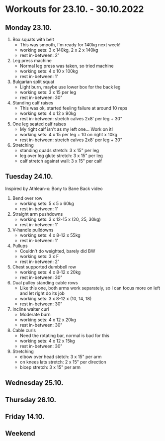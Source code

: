 # Workouts for 23.10. - 30.10.2022

## Monday 23.10.

1. Box squats with belt
   - This was smooth, I'm ready for 140kg next week!
   - working sets: 3 x 140kg, 2 x 2 x 140kg
   - rest in-between: 2'
2. Leg press machine
   - Normal leg press was taken, so tried machine
   - working sets: 4 x 10 x 100kg
   - rest in-between: 1'
3. Bulgarian split squat
   - Light burn, maybe use lower box for the back leg
   - working sets: 3 x 15 per leg
   - rest in-between: 30"
4. Standing calf raises
   - This was ok, started feeling failure at around 10 reps
   - working sets: 4 x 12 x 90kg
   - rest in-between: stretch calves 2x8' per leg + 30"
5. One leg seated calf raises
   - My right calf isn't as my left one... Work on it!
   - working sets: 4 x 15 per leg + 10 on right x 10kg
   - rest in-between: stretch calves 2x8' per leg + 30"
6. Stretching
   - standing quads stretch: 3 x 15" per leg
   - leg over leg glute stretch: 3 x 15" per leg
   - calf stretch against wall: 3 x 15" per calf

## Tuesday 24.10.

Inspired by Athlean-x: Bony to Bane Back video

1. Bend over row
   - working sets: 5 x 5 x 60kg
   - rest in-between: 1'
2. Straight arm pushdowns
   - working sets: 3 x 12-15 x (20, 25, 30kg)
   - rest in-between: 1'
3. V-handle pulldowns
   - working sets: 4 x 8-12 x 55kg
   - rest in-between: 1'
4. Pullups
   - Couldn't do weighted, barely did BW
   - working sets: 3 x F
   - rest in-between: 2'
5. Chest supported dumbbell row
   - working sets: 4 x 8-12 x 20kg
   - rest in-between: 30"
6. Dual pulley standing cable rows
   - Like this one, both arms work separately, so I can focus more on left and let right do its job
   - working sets: 3 x 8-12 x (10, 14, 18)
   - rest in-between: 30"
7. Incline waiter curl
   - Moderate burn
   - working sets: 4 x 12 x 20kg
   - rest in-between: 30"
8. Cable curls
   - Need the rotating bar, normal is bad for this
   - working sets: 4 x 12 x 15kg
   - rest in-between: 30"
9. Stretching
   - elbow over head stetch: 3 x 15" per arm
   - on knees lats stretch: 2 x 15" per direction
   - bicep stretch: 3 x 15" per arm

## Wednesday 25.10.

## Thursday 26.10.

## Friday 14.10.

## Weekend
